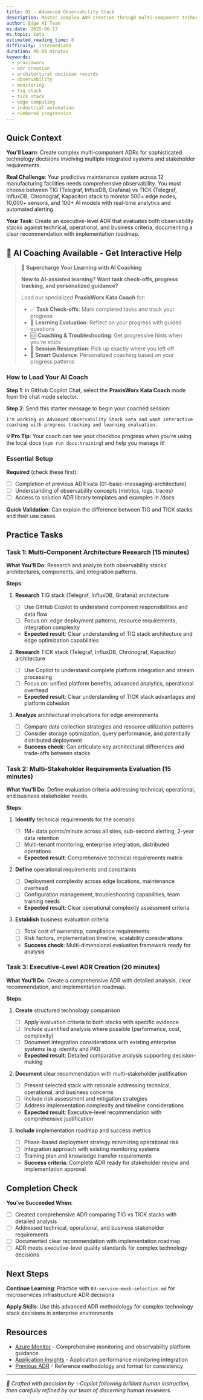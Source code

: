```yaml
---
title: 02 - Advanced Observability Stack
description: Master complex ADR creation through multi-component technology evaluation, comparing TIG vs TICK stack for comprehensive edge computing observability and monitoring
author: Edge AI Team
ms.date: 2025-06-17
ms.topic: kata
estimated_reading_time: 8
difficulty: intermediate
duration: 45-60 minutes
keywords:
  - praxisworx
  - adr creation
  - architectural decision records
  - observability
  - monitoring
  - tig stack
  - tick stack
  - edge computing
  - industrial automation
  - numbered progression
---
```


## Quick Context

**You'll Learn**: Create complex multi-component ADRs for sophisticated technology decisions involving multiple integrated systems and stakeholder requirements.

**Real Challenge**: Your predictive maintenance system across 12 manufacturing facilities needs comprehensive observability. You must choose between TIG (Telegraf, InfluxDB, Grafana) vs TICK (Telegraf, InfluxDB, Chronograf, Kapacitor) stack to monitor 500+ edge nodes, 10,000+ sensors, and 100+ AI models with real-time analytics and automated alerting.

**Your Task**: Create an executive-level ADR that evaluates both observability stacks against technical, operational, and business criteria, documenting a clear recommendation with implementation roadmap.

## 🤖 AI Coaching Available - Get Interactive Help

> **🚀 Supercharge Your Learning with AI Coaching**
>
> **New to AI-assisted learning? Want task check-offs, progress tracking, and personalized guidance?**
>
> Load our specialized **PraxisWorx Kata Coach** for:
>
> - ✅ **Task Check-offs**: Mark completed tasks and track your progress
> - 🎯 **Learning Evaluation**: Reflect on your progress with guided questions
> - 🆘 **Coaching & Troubleshooting**: Get progressive hints when you're stuck
> - 🔄 **Session Resumption**: Pick up exactly where you left off
> - 🧭 **Smart Guidance**: Personalized coaching based on your progress patterns

### How to Load Your AI Coach

**Step 1**: In GitHub Copilot Chat, select the **PraxisWorx Kata Coach** mode from the chat mode selector.

**Step 2**: Send this starter message to begin your coached session:

```text
I'm working on Advanced Observability Stack kata and want interactive coaching with progress tracking and learning evaluation.
```

**💡 Pro Tip**: Your coach can see your checkbox progress when you're using the local docs (`npm run docs:training`) and help you manage it!

### Essential Setup

**Required** (check these first):

- [ ] Completion of previous ADR kata (01-basic-messaging-architecture)
- [ ] Understanding of observability concepts (metrics, logs, traces)
- [ ] Access to solution ADR library templates and examples in /docs

**Quick Validation**: Can explain the difference between TIG and TICK stacks and their use cases.

## Practice Tasks

### Task 1: Multi-Component Architecture Research (15 minutes)

**What You'll Do**: Research and analyze both observability stacks' architectures, components, and integration patterns.

**Steps**:

1. **Research** TIG stack (Telegraf, InfluxDB, Grafana) architecture
   - [ ] Use GitHub Copilot to understand component responsibilities and data flow
   - [ ] Focus on: edge deployment patterns, resource requirements, integration complexity
   - **Expected result**: Clear understanding of TIG stack architecture and edge optimization capabilities

2. **Research** TICK stack (Telegraf, InfluxDB, Chronograf, Kapacitor) architecture
   - [ ] Use Copilot to understand complete platform integration and stream processing
   - [ ] Focus on: unified platform benefits, advanced analytics, operational overhead
   - **Expected result**: Clear understanding of TICK stack advantages and platform cohesion

3. **Analyze** architectural implications for edge environments
   - [ ] Compare data collection strategies and resource utilization patterns
   - [ ] Consider storage optimization, query performance, and potentially distributed deployment
   - **Success check**: Can articulate key architectural differences and trade-offs between stacks

### Task 2: Multi-Stakeholder Requirements Evaluation (15 minutes)

**What You'll Do**: Define evaluation criteria addressing technical, operational, and business stakeholder needs.

**Steps**:

1. **Identify** technical requirements for the scenario
   - [ ] 1M+ data points/minute across all sites, sub-second alerting, 2-year data retention
   - [ ] Multi-tenant monitoring, enterprise integration, distributed operations
   - **Expected result**: Comprehensive technical requirements matrix

2. **Define** operational requirements and constraints
   - [ ] Deployment complexity across edge locations, maintenance overhead
   - [ ] Configuration management, troubleshooting capabilities, team training needs
   - **Expected result**: Clear operational complexity assessment criteria

3. **Establish** business evaluation criteria
   - [ ] Total cost of ownership, compliance requirements
   - [ ] Risk factors, implementation timeline, scalability considerations
   - **Success check**: Multi-dimensional evaluation framework ready for analysis

### Task 3: Executive-Level ADR Creation (20 minutes)

**What You'll Do**: Create a comprehensive ADR with detailed analysis, clear recommendation, and implementation roadmap.

**Steps**:

1. **Create** structured technology comparison
   - [ ] Apply evaluation criteria to both stacks with specific evidence
   - [ ] Include quantified analysis where possible (performance, cost, complexity)
   - [ ] Document integration considerations with existing enterprise systems (e.g. identity and PKI)
   - **Expected result**: Detailed comparative analysis supporting decision-making

2. **Document** clear recommendation with multi-stakeholder justification
   - [ ] Present selected stack with rationale addressing technical, operational, and business concerns
   - [ ] Include risk assessment and mitigation strategies
   - [ ] Address implementation complexity and timeline considerations
   - **Expected result**: Executive-level recommendation with comprehensive justification

3. **Include** implementation roadmap and success metrics
   - [ ] Phase-based deployment strategy minimizing operational risk
   - [ ] Integration approach with existing monitoring systems
   - [ ] Training plan and knowledge transfer requirements
   - **Success criteria**: Complete ADR ready for stakeholder review and implementation approval

## Completion Check

**You've Succeeded When**:

- [ ] Created comprehensive ADR comparing TIG vs TICK stacks with detailed analysis
- [ ] Addressed technical, operational, and business stakeholder requirements
- [ ] Documented clear recommendation with implementation roadmap
- [ ] ADR meets executive-level quality standards for complex technology decisions

## Next Steps

**Continue Learning**: Practice with `03-service-mesh-selection.md` for microservices infrastructure ADR decisions

**Apply Skills**: Use this advanced ADR methodology for complex technology stack decisions in enterprise environments

## Resources

- [Azure Monitor][ms-azure-monitor] - Comprehensive monitoring and observability platform guidance
- [Application Insights][ms-application-insights] - Application performance monitoring integration
- [Previous ADR](01-basic-messaging-architecture.md) - Reference methodology and format for consistency

---

<!-- Reference Links -->
[ms-azure-monitor]: https://docs.microsoft.com/en-us/azure/azure-monitor/
[ms-application-insights]: https://docs.microsoft.com/en-us/azure/azure-monitor/app/app-insights-overview

<!-- markdownlint-disable MD036 -->
*🤖 Crafted with precision by ✨Copilot following brilliant human instruction,
then carefully refined by our team of discerning human reviewers.*
<!-- markdownlint-enable MD036 -->
